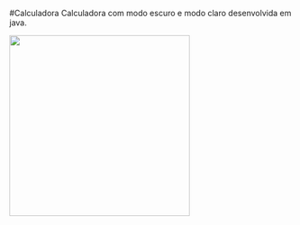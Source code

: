 #Calculadora
Calculadora com modo escuro e modo claro desenvolvida em java.

<img src="CalculadoraDark/src/image/calculadora.gif" width="320px">

  
  
  
